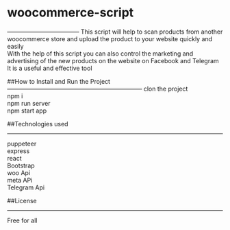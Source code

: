 # woocommerce-script
––––––––––––––––––––––––
This script will help to scan products from another woocommerce store and upload  the  product to your website quickly and easily<br />
With the help of this script you can also control the marketing and advertising of the new products on the website on Facebook and Telegram
It is a useful and effective tool

##How to Install and Run the Project<br />
–––––––––––––––––––––––––––––––––––––––––––––
clon the project <br />
npm i <br />
npm run server <br />
npm start app<br />


##Technologies used<br />
____________________________
puppeteer<br />
express<br />
react<br />
Bootstrap<br />
woo Api<br />
meta APi<br />
Telegram Api<br />

##License
______________________
Free for all<br />
